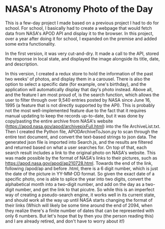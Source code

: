 # NASA's Atronomy Photo of the Day

This is a few-day project I made based on a previous project I had to do for school. For school, I basically had to create a webpage that would fetch data from NASA's APOD API and display it to the browser. In this project, over a year after doing it for school, I expanded on the premise and added some extra functionality.

In the first version, it was very cut-and-dry. It made a call to the API, stored the response in local state, and displayed the image alongside its title, date, and description. 

In this version, I created a redux store to hold the information of the past two weeks' of photos, and display them in a carousel. There is also the option to select a specific date (for example, one's birthday), and the application will automatically display that day's photo instead. 
Above all, and the feature I am most proud of, is the search function, which allows the user to filter through over 9,540 entries posted by NASA since June 16, 1995 (a feature that is not directly supported by the API). This is probably not the most well-implemented feature due to the fact that it requires manual updating to keep the records up-to-date, but it was done by copy/pasting the entire archive from NASA's website (https://apod.nasa.gov/apod/archivepixFull.html) into the file ArchiveList.txt. Then I created the Python file, APODArchiveToJson.py to scan through the entire text document, and convert the text-based strings to json data. The generated json file is imported into Search.js, and the results are filtered and returned based on what a user searches for. On top of that, each search result includes a link to the original photo on NASA's website. This was made possible by the format of NASA's links to their pictures, such as https://apod.nasa.gov/apod/ap210728.html. Towards the end of the link, following /apod/ap and before .html, there is a 6 digit number, which is just the date of the picture in YY-MM-DD format. So given the exact date of a specific photo, one is able to splice the year into two digits, convert the alphabetical month into a two-digit number, and add on the day as a two-digit number, and get the link to that picutre. So while this is an imperfect way of creating a pseudo-search engine, it works well in its current state, and should work all the way up until NASA starts changing the format of their links (Which will likely be some time around the end of 2094, when they realize there's a finite number of dates that can be represented with only 6 numbers. But let's hope that by then you (the person reading this) and I are already retired, and don't have to worry about it!)
